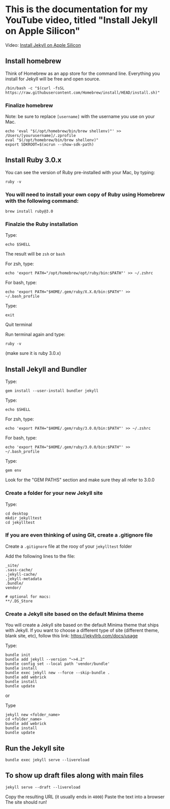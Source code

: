# This is the documentation for my YouTube video, titled "Install Jekyll on Apple Silicon"
Video: [Install Jekyll on Apple Silicon](https://studio.youtube.com/channel/UCo63gWfWRfEciJ98mJLIU0Q)


## Install homebrew
Think of Homebrew as an app store for the command line. Everything you install for Jekyll will be free and open source.
```
/bin/bash -c "$(curl -fsSL https://raw.githubusercontent.com/Homebrew/install/HEAD/install.sh)"
```

### Finalize homebrew
Note: be sure to replace `[username]` with the username you use on your Mac.
```
echo 'eval "$(/opt/homebrew/bin/brew shellenv)"' >> /Users/[yourusername]/.zprofile
eval "$(/opt/homebrew/bin/brew shellenv)"
export SDKROOT=$(xcrun --show-sdk-path)
```

## Install Ruby 3.0.x
You can see the version of Ruby pre-installed with your Mac, by typing:
```
ruby -v
```

### You will need to install your own copy of Ruby using Homebrew with the following command:
```
brew install ruby@3.0
```

### Finalzie the Ruby installation
Type:
```
echo $SHELL
```

The result will be `zsh` or `bash`

For zsh, type:
```
echo 'export PATH="/opt/homebrew/opt/ruby/bin:$PATH"' >> ~/.zshrc
```

For bash, type:
```
echo 'export PATH="$HOME/.gem/ruby/X.X.0/bin:$PATH"' >> ~/.bash_profile
```

Type:
```
exit
```

Quit terminal

Run terminal again and type: 
```
ruby -v
```
(make sure it is ruby 3.0.x)

## Install Jekyll and Bundler
Type:
```
gem install --user-install bundler jekyll
```

Type:
```
echo $SHELL
```

For zsh, type:
```
echo 'export PATH="$HOME/.gem/ruby/3.0.0/bin:$PATH"' >> ~/.zshrc
```

For bash, type:
```
echo 'export PATH="$HOME/.gem/ruby/3.0.0/bin:$PATH"' >> ~/.bash_profile
```

Type:
```
gem env
```
Look for the "GEM PATHS" section and make sure they all refer to 3.0.0

### Create a folder for your new Jekyll site
Type:
```
cd desktop
mkdir jekylltest
cd jekylltest
```

### If you are even thinking of using Git, create a .gitignore file
Create a `.gitignore` file at the rooy of your `jekylltest` folder

Add the following lines to the file:
```
_site/
.sass-cache/
.jekyll-cache/
.jekyll-metadata
.bundle/
vendor/

# optional for macs:
**/.DS_Store
```


### Create a Jekyll site based on the default Minima theme
You will create a Jekyll site based on the default Minima theme that ships with Jekyll.
If you want to choose a different type of site (different theme, blank site, etc), follow this link:
https://jekyllrb.com/docs/usage

Type:
```
bundle init
bundle add jekyll --version "~>4.2"
bundle config set --local path 'vendor/bundle'
bundle install
bundle exec jekyll new --force --skip-bundle .
bundle add webrick
bundle install
bundle update
```

or 

Type
```
jekyll new <folder_name>
cd <folder_name>
bundle add webrick
bundle install
bundle update
```

## Run the Jekyll site
```
bundle exec jekyll serve --livereload
```

## To show up draft files along with main files
```
jekyll serve --draft --livereload
```

Copy the resulting URL (it usually ends in `4000`)
Paste the text into a browser
The site should run!


